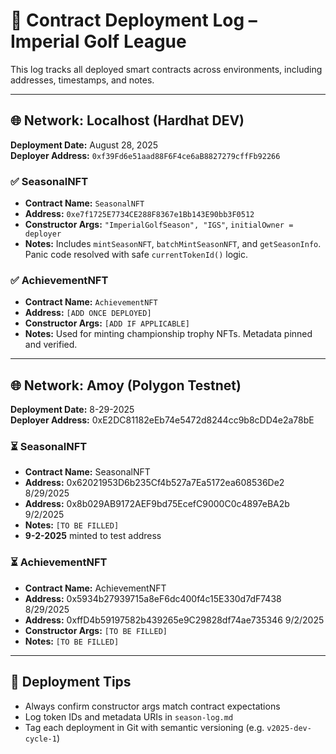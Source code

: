 # 🧱 Contract Deployment Log – Imperial Golf League

This log tracks all deployed smart contracts across environments, including addresses, timestamps, and notes.

---

## 🌐 Network: Localhost (Hardhat DEV)
**Deployment Date:** August 28, 2025  
**Deployer Address:** `0xf39Fd6e51aad88F6F4ce6aB8827279cffFb92266`

### ✅ SeasonalNFT
- **Contract Name:** `SeasonalNFT`
- **Address:** `0xe7f1725E7734CE288F8367e1Bb143E90bb3F0512`
- **Constructor Args:** `"ImperialGolfSeason", "IGS"`, `initialOwner = deployer`
- **Notes:** Includes `mintSeasonNFT`, `batchMintSeasonNFT`, and `getSeasonInfo`. Panic code resolved with safe `currentTokenId()` logic.

### ✅ AchievementNFT
- **Contract Name:** `AchievementNFT`
- **Address:** `[ADD ONCE DEPLOYED]`
- **Constructor Args:** `[ADD IF APPLICABLE]`
- **Notes:** Used for minting championship trophy NFTs. Metadata pinned and verified.

---

## 🌐 Network: Amoy (Polygon Testnet)
**Deployment Date:** 8-29-2025  
**Deployer Address:** 0xE2DC81182eEb74e5472d8244cc9b8cDD4e2a78bE

### ⏳ SeasonalNFT
- **Contract Name:** SeasonalNFT
- **Address:** 0x62021953D6b235Cf4b527a7Ea5172ea608536De2  8/29/2025
- **Address:** 0x8b029AB9172AEF9bd75EcefC9000C0c4897eBA2b  9/2/2025
- **Notes:** `[TO BE FILLED]`
- **9-2-2025**   minted to test address

### ⏳ AchievementNFT
- **Contract Name:** AchievementNFT
- **Address:** 0x5934b27939715a8eF6dc400f4c15E330d7dF7438  8/29/2025
- **Address:** 0xffD4b59197582b439265e9C29828df74ae735346  9/2/2025
- **Constructor Args:** `[TO BE FILLED]`
- **Notes:** `[TO BE FILLED]`

---

## 🧠 Deployment Tips
- Always confirm constructor args match contract expectations
- Log token IDs and metadata URIs in `season-log.md`
- Tag each deployment in Git with semantic versioning (e.g. `v2025-dev-cycle-1`)